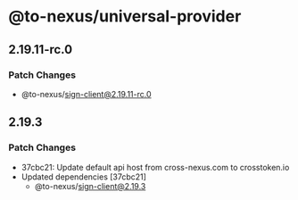 # @to-nexus/universal-provider

## 2.19.11-rc.0

### Patch Changes

- @to-nexus/sign-client@2.19.11-rc.0

## 2.19.3

### Patch Changes

- 37cbc21: Update default api host from cross-nexus.com to crosstoken.io
- Updated dependencies [37cbc21]
  - @to-nexus/sign-client@2.19.3
